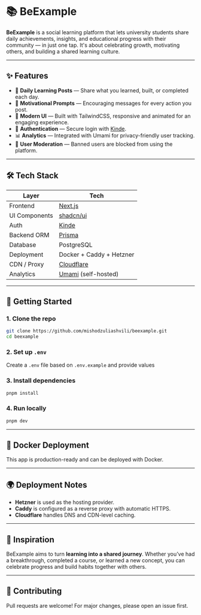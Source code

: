 # 📚 BeExample

**BeExample** is a social learning platform that lets university students share daily achievements, insights, and educational progress with their community — in just one tap. It's about celebrating growth, motivating others, and building a shared learning culture.

---

## ✨ Features

- 🧠 **Daily Learning Posts** — Share what you learned, built, or completed each day.
- 💬 **Motivational Prompts** — Encouraging messages for every action you post.
- 🎨 **Modern UI** — Built with TailwindCSS, responsive and animated for an engaging experience.
- 🔐 **Authentication** — Secure login with [Kinde](https://kinde.com/).
- 📊 **Analytics** — Integrated with Umami for privacy-friendly user tracking.
- 🚫 **User Moderation** — Banned users are blocked from using the platform.

---

## 🛠️ Tech Stack

| Layer            | Tech                        |
|------------------|-----------------------------|
| Frontend         | [Next.js](https://nextjs.org/)  |
| UI Components    | [shadcn/ui](https://ui.shadcn.com/) |
| Auth             | [Kinde](https://kinde.com/)       |
| Backend ORM      | [Prisma](https://www.prisma.io/)  |
| Database         | PostgreSQL                   |
| Deployment       | Docker + Caddy + Hetzner     |
| CDN / Proxy      | [Cloudflare](https://www.cloudflare.com/) |
| Analytics        | [Umami](https://umami.is/) (self-hosted) |

---

## 🚀 Getting Started

### 1. Clone the repo

```bash
git clone https://github.com/mishodzuliashvili/beexample.git
cd beexample
```

### 2. Set up `.env`

Create a `.env` file based on `.env.example` and provide values

### 3. Install dependencies

```bash
pnpm install
```

### 4. Run locally

```bash
pnpm dev
```

---

## 🐳 Docker Deployment

This app is production-ready and can be deployed with Docker.

---

## 🌍 Deployment Notes

- **Hetzner** is used as the hosting provider.
- **Caddy** is configured as a reverse proxy with automatic HTTPS.
- **Cloudflare** handles DNS and CDN-level caching.

<!-- ---

## 📸 Screenshots

> Add some screenshots or a demo link here once available! -->
---

## 🧠 Inspiration

BeExample aims to turn **learning into a shared journey**. Whether you’ve had a breakthrough, completed a course, or learned a new concept, you can celebrate progress and build habits together with others.

---

## 🤝 Contributing

Pull requests are welcome! For major changes, please open an issue first.
